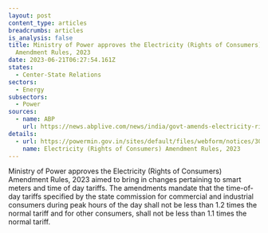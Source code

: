 ```yaml
---
layout: post
content_type: articles
breadcrumbs: articles
is_analysis: false
title: Ministry of Power approves the Electricity (Rights of Consumers)
  Amendment Rules, 2023
date: 2023-06-21T06:27:54.161Z
states:
  - Center-State Relations
sectors:
  - Energy
subsectors:
  - Power
sources:
  - name: ABP
    url: https://news.abplive.com/news/india/govt-amends-electricity-rights-of-consumers-rules-2023-notification-smart-meters-changes-to-time-of-day-tariffs-1609365
details:
  - url: https://powermin.gov.in/sites/default/files/webform/notices/30_d_Electricity_Rights_of_Consumers_Amendment_Rules_2023..pdf
    name: Electricity (Rights of Consumers) Amendment Rules, 2023
---
```

Ministry of Power approves the Electricity (Rights of Consumers) Amendment Rules, 2023 aimed to bring in changes pertaining to smart meters and time of day tariffs. The amendments mandate that the time-of-day tariffs specified by the state commission for commercial and industrial consumers during peak hours of the day shall not be less than 1.2 times the normal tariff and for other consumers, shall not be less than 1.1 times the normal tariff.